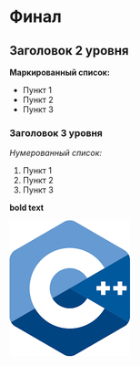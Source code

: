 # Финал

## Заголовок 2 уровня

**Маркированный список:**
- Пункт 1
- Пункт 2
- Пункт 3

### Заголовок 3 уровня

_Нумерованный список:_
1. Пункт 1
2. Пункт 2
3. Пункт 3


**bold text**


![C++](cpp.png "C++")
